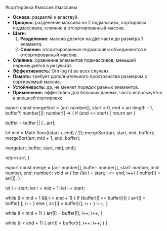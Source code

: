 #сортировка #массив #массивы 

- **Основа:** разделяй и властвуй.
- **Процесс:** разделение массива на 2 подмассива, сортировка подмассивов, слияние в отсортированный массив.
- **Шаги:**
    1. **Разделение:** массив делится на две части до размера 1 элемента.
    2. **Слияние:** отсортированные подмассивы объединяются в отсортированный массив.
- **Слияние:** сравнение элементов подмассивов, меньший перемещается в результат.
- **Эффективность:** O(n log n) во всех случаях.
- **Память:** требует дополнительного пространства размером с сортируемый массив.
- **Устойчивость:** да, не меняет порядок равных элементов.
- **Применение:** эффективна для больших данных, часто используется в внешней сортировке.

export const mergeSort = (arr: number[], start = 0, end = arr.length - 1, buffer?: number[]): number[] => {
  if (end <= start) {
    return arr
  }

  buffer = buffer || [...arr];

  let mid = Math.floor((start + end) / 2);
  mergeSort(arr, start, mid, buffer);
  mergeSort(arr, mid + 1, end, buffer);

  merge(arr, buffer, start, mid, end);

  return arr;
}

export const merge = (arr: number[], buffer: number[], start: number, mid: number, end: number): void => {
  for (let i = start; i <= end; i++) {
    buffer[i] = arr[i];
  }

  let l = start;
  let r = mid + 1;
  let i = start;

  while (l < mid + 1 && r < end + 1) {
    if (buffer[l] <= buffer[r]) {
      arr[i] = buffer[l];
      l++
    } else {
      arr[i] = buffer[r];
      r++
    }
    i++;
  }

  while (l < mid + 1) {
    arr[i] = buffer[l];
    l++;
    i++;
  }

  while (r < end + 1) {
    arr[i] = buffer[r];
    r++;
    i++;
  }
}